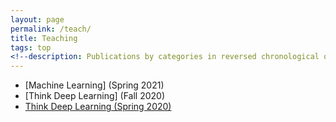 ```yaml
---
layout: page
permalink: /teach/
title: Teaching
tags: top
<!--description: Publications by categories in reversed chronological order. -->
---
```


- [Machine Learning] (Spring 2021)
- [Think Deep Learning] (Fall 2020)
- [Think Deep Learning (Spring 2020)](DL-Spring-2020/)
